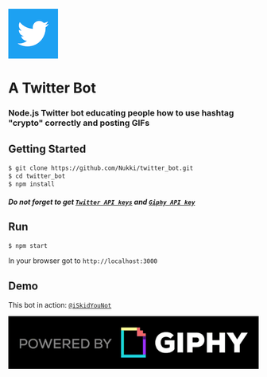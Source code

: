 ![Alt Text](readme_images/twitter.png) 
# A Twitter Bot
### Node.js Twitter bot educating people how to use hashtag "crypto" correctly and posting GIFs

## Getting Started
```
$ git clone https://github.com/Nukki/twitter_bot.git 
$ cd twitter_bot
$ npm install
```
##### Do not forget to get [`Twitter API keys`](https://developer.twitter.com/) and [`Giphy API key`](https://developers.giphy.com/) 
## Run
```
$ npm start
```
In your browser got to `http://localhost:3000`
## Demo
This bot in action: [`@iSkidYouNot`](https://twitter.com/iSkidYouNot)

![Alt Text](readme_images/giphy.gif)

